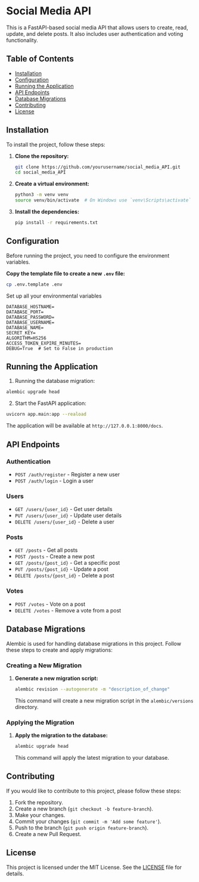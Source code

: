 # Social Media API

This is a FastAPI-based social media API that allows users to create, read, update, and delete posts. It also includes user authentication and voting functionality.

## Table of Contents
- [Installation](#installation)
- [Configuration](#configuration)
- [Running the Application](#running-the-application)
- [API Endpoints](#api-endpoints)
- [Database Migrations](#database-migrations)
- [Contributing](#contributing)
- [License](#license)


## Installation

To install the project, follow these steps:

1. **Clone the repository:**
    ```bash
    git clone https://github.com/yourusername/social_media_API.git
    cd social_media_API
    ```

2. **Create a virtual environment:**
    ```bash
    python3 -m venv venv
    source venv/bin/activate  # On Windows use `venv\Scripts\activate`
    ```

3. **Install the dependencies:**
    ```bash
    pip install -r requirements.txt
    ```

## Configuration

Before running the project, you need to configure the environment variables.

**Copy the template file to create a new `.env` file:**
```bash
cp .env.template .env
```

Set up all your environmental variables

```
DATABASE_HOSTNAME=
DATABASE_PORT=
DATABASE_PASSWORD=
DATABASE_USERNAME=
DATABASE_NAME=
SECRET_KEY=
ALGORITHM=HS256
ACCESS_TOKEN_EXPIRE_MINUTES=
DEBUG=True  # Set to False in production
```

## Running the Application

1. Running the database migration:

```bash
alembic upgrade head
```

2. Start the FastAPI application:

```bash
uvicorn app.main:app --reaload
```

The application will be available at `http://127.0.0.1:8000/docs`.

## API Endpoints

### Authentication
- `POST /auth/register` - Register a new user
- `POST /auth/login` - Login a user

### Users
- `GET /users/{user_id}` - Get user details
- `PUT /users/{user_id}` - Update user details
- `DELETE /users/{user_id}` - Delete a user

### Posts
- `GET /posts` - Get all posts
- `POST /posts` - Create a new post
- `GET /posts/{post_id}` - Get a specific post
- `PUT /posts/{post_id}` - Update a post
- `DELETE /posts/{post_id}` - Delete a post

### Votes
- `POST /votes` - Vote on a post
- `DELETE /votes` - Remove a vote from a post

## Database Migrations

Alembic is used for handling database migrations in this project. Follow these steps to create and apply migrations:

### Creating a New Migration

1. **Generate a new migration script:**
    ```bash
    alembic revision --autogenerate -m "description_of_change"
    ```

    This command will create a new migration script in the `alembic/versions` directory.

### Applying the Migration

1. **Apply the migration to the database:**
    ```bash
    alembic upgrade head
    ```

    This command will apply the latest migration to your database.


## Contributing

If you would like to contribute to this project, please follow these steps:

1. Fork the repository.
2. Create a new branch (`git checkout -b feature-branch`).
3. Make your changes.
4. Commit your changes (`git commit -m 'Add some feature'`).
5. Push to the branch (`git push origin feature-branch`).
6. Create a new Pull Request.

## License

This project is licensed under the MIT License. See the [LICENSE](LICENSE) file for details.